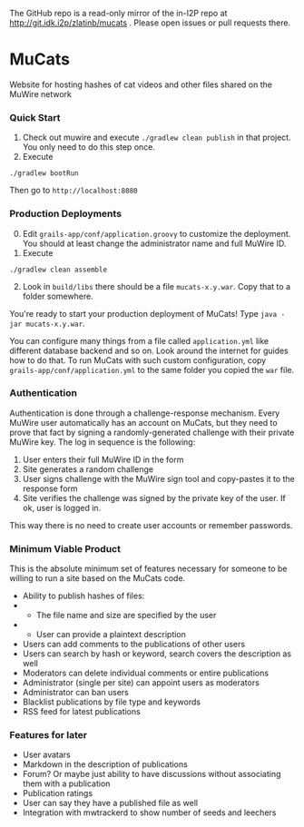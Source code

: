 The GitHub repo is a read-only mirror of the in-I2P repo at http://git.idk.i2p/zlatinb/mucats .  Please open issues or pull requests there.

# MuCats

Website for hosting hashes of cat videos and other files shared on the MuWire network

### Quick Start

1. Check out muwire and execute `./gradlew clean publish` in that project.  You only need to do this step once.
2. Execute
```
./gradlew bootRun
```
Then go to `http://localhost:8080`

### Production Deployments

0. Edit `grails-app/conf/application.groovy` to customize the deployment.  You should at least change the administrator name and full MuWire ID.
1. Execute
```
./gradlew clean assemble
```
2. Look in `build/libs` there should be a file `mucats-x.y.war`.  Copy that to a folder somewhere.

You're ready to start your production deployment of MuCats!  Type `java -jar mucats-x.y.war`.

You can configure many things from a file called `application.yml` like different database backend and so on.  Look around the internet for guides how to do that.  To run MuCats with such custom configuration, copy `grails-app/conf/application.yml` to the same folder you copied the `war` file.



### Authentication

Authentication is done through a challenge-response mechanism.  Every MuWire user automatically has an account on MuCats, but they need to prove that fact by signing a randomly-generated challenge with their private MuWire key.  The log in sequence is the following:

1. User enters their full MuWire ID in the form
2. Site generates a random challenge
3. User signs challenge with the MuWire sign tool and copy-pastes it to the response form
4. Site verifies the challenge was signed by the private key of the user.  If ok, user is logged in.

This way there is no need to create user accounts or remember passwords.

### Minimum Viable Product

This is the absolute minimum set of features necessary for someone to be willing to run a site based on the MuCats code.

* Ability to publish hashes of files:
* * The file name and size are specified by the user
* * User can provide a plaintext description
* Users can add comments to the publications of other users
* Users can search by hash or keyword, search covers the description as well
* Moderators can delete individual comments or entire publications
* Administrator (single per site) can appoint users as moderators
* Administrator can ban users
* Blacklist publications by file type and keywords
* RSS feed for latest publications

### Features for later
* User avatars
* Markdown in the description of publications
* Forum?  Or maybe just ability to have discussions without associating them with a publication
* Publication ratings
* User can say they have a published file as well
* Integration with mwtrackerd to show number of seeds and leechers
